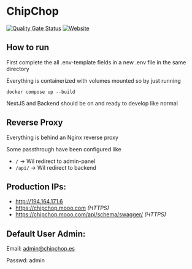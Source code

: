 # ChipChop

[![Quality Gate Status](https://sonarcloud.io/api/project_badges/measure?project=meinf-chipchop_chipchop&metric=alert_status)](https://sonarcloud.io/summary/new_code?id=meinf-chipchop_chipchop)
<a href="https://chipchop.mooo.com/login">
<img src="https://img.shields.io/website?url=https%3A%2F%2Fchipchop.mooo.com%2Flogin&label=Admin-Panel" alt="Website">
</a>

## How to run

First complete the all .env-template fields in a new .env file in the same directory

Everything is containerized with volumes mounted so by just running

`docker compose up --build`

NextJS and Backend should be on and ready to develop like normal

## Reverse Proxy

Everything is behind an Nginx reverse proxy

Some passthrough have been configured like

- `/` -> Wil redirect to admin-panel
- `/api/` -> Wil redirect to backend

## Production IPs:

- http://194.164.171.6
- https://chipchop.mooo.com _(HTTPS)_
- https://chipchop.mooo.com/api/schema/swagger/ _(HTTPS)_

## Default User Admin:

Email: admin@chipchop.es

Passwd: admin
